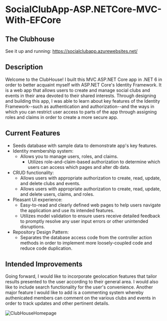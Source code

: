 # SocialClubApp-ASP.NETCore-MVC-With-EFCore

## The Clubhouse
See it up and running: https://socialclubapp.azurewebsites.net/


## Description

Welcome to the ClubHouse! I built this MVC ASP.NET Core app in .NET 6 in order to better acquaint myself with ASP.NET Core's Identity Framework. It is a web app that allows users to create and manage social clubs and events in their area devoted to their shared interests. Through designing and building this app, I was able to learn about key features of the Identity Framework--such as authentication and authorization--and the ways in which you can restrict user access to parts of the app through assigning roles and claims in order to create a more secure app.

## Current Features
* Seeds database with sample data to demonstrate app's key features.
* Identity membership system:
  * Allows you to manage users, roles, and claims.
    * Utilizes role-and-claim-based authorization to determine which users can access which pages and alter db data.    
* CRUD functionality:
  * Allows users with appropriate authorization to create, read, update, and delete clubs and events. 
  * Allows users with appropriate authorization to create, read, update, and delete  users, claims, and roles.
* Pleasant UI experience:
  * Easy-to-read and clearly defined web pages to help users navigate the application and use its intended features.
  * Utilizes model validation to ensure users receive detailed feedback to promptly resolve any user input errors or other unintended disruptions.
* Repository Design Pattern:
  * Separates the database access code from the controller action methods in order to implement more loosely-coupled code and reduce code duplication.   


## Intended Improvements

Going forward, I would like to incorporate geolocation features that tailor results presented to the user according to their general area. I would also like to include search functionality for the user's convenience. Another major feature I would like to add is a commenting system whereby authenicated members can comment on the various clubs and events in order to track updates and other pertinent details. 


![ClubHouseHomepage](https://user-images.githubusercontent.com/91097715/167471401-5dd897b3-23c0-4948-81b8-c46b97bf5178.JPG)
<!--
![ClubHouseListUsers](https://user-images.githubusercontent.com/91097715/167471424-463dfe25-d149-4214-b7d5-c21bb1d51fc3.JPG)


<![ClubHouseEditUser](https://user-images.githubusercontent.com/91097715/167471429-f74ae533-a31c-4fd4-882b-4a85e2734ae9.JPG)


-->
